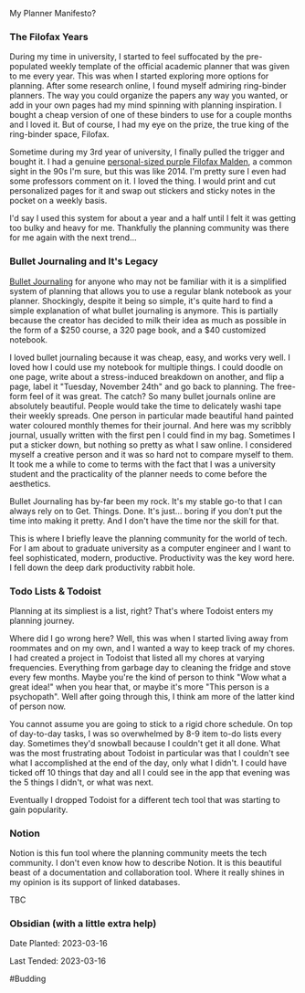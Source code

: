 
My Planner Manifesto?

### The Filofax Years

During my time in university, I started to feel suffocated by the pre-populated weekly template of the official academic planner that was given to me every year. This was when I started exploring more options for planning. After some research online, I found myself admiring ring-binder planners. The way you could organize the papers any way you wanted, or add in your own pages had my mind spinning with planning inspiration. I bought a cheap version of one of these binders to use for a couple months and I loved it. But of course, I had my eye on the prize, the true king of the ring-binder space, Filofax.

Sometime during my 3rd year of university, I finally pulled the trigger and bought it. I had a genuine [personal-sized purple Filofax Malden](https://ca.filofax.com/collections/malden/products/malden-personal-organizer-filofax), a common sight in the 90s I'm sure, but this was like 2014. I'm pretty sure I even had some professors comment on it. I loved the thing. I would print and cut personalized pages for it and swap out stickers and sticky notes in the pocket on a weekly basis. 

I'd say I used this system for about a year and a half until I felt it was getting too bulky and heavy for me. Thankfully the planning community was there for me again with the next trend...

### Bullet Journaling and It's Legacy

[Bullet Journaling](https://www.youtube.com/watch?v=fm15cmYU0IM) for anyone who may not be familiar with it is a simplified system of planning that allows you to use a regular blank notebook as your planner. Shockingly, despite it being so simple, it's quite hard to find a simple explanation of what bullet journaling is anymore. This is partially because the creator has decided to milk their idea as much as possible in the form of a $250 course, a 320 page book, and a $40 customized notebook.

I loved bullet journaling because it was cheap, easy, and works very well. I loved how I could use my notebook for multiple things. I could doodle on one page, write about a stress-induced breakdown on another, and flip a page, label it "Tuesday, November 24th" and go back to planning. The free-form feel of it was great. The catch? So many bullet journals online are absolutely beautiful. People would take the time to delicately washi tape their weekly spreads. One person in particular made beautiful hand painted water coloured monthly themes for their journal. And here was my scribbly journal, usually written with the first pen I could find in my bag. Sometimes I put a sticker down, but nothing so pretty as what I saw online. I considered myself a creative person and it was so hard not to compare myself to them. It took me a while to come to terms with the fact that I was a university student and the practicality of the planner needs to come before the aesthetics.

Bullet Journaling has by-far been my rock. It's my stable go-to that I can always rely on to Get. Things. Done. It's just... boring if you don't put the time into making it pretty. And I don't have the time nor the skill for that.

This is where I briefly leave the planning community for the world of tech. For I am about to graduate university as a computer engineer and I want to feel sophisticated, modern, productive. Productivity was the key word here. I fell down the deep dark productivity rabbit hole.

### Todo Lists & Todoist

Planning at its simpliest is a list, right? That's where Todoist enters my planning journey.

Where did I go wrong here? Well, this was when I started living away from roommates and on my own, and I wanted a way to keep track of my chores. I had created a project in Todoist that listed all my chores at varying frequencies. Everything from garbage day to cleaning the fridge and stove every few months. Maybe you're the kind of person to think "Wow what a great idea!" when you hear that, or maybe it's more "This person is a psychopath". Well after going through this, I think am more of the latter kind of person now.

You cannot assume you are going to stick to a rigid chore schedule. On top of day-to-day tasks, I was so overwhelmed by 8-9 item to-do lists every day. Sometimes they'd snowball because I couldn't get it all done. What was the most frustrating about Todoist in particular was that I couldn't see what I accomplished at the end of the day, only what I didn't. I could have ticked off 10 things that day and all I could see in the app that evening was the 5 things I didn't, or what was next.

Eventually I dropped Todoist for a different tech tool that was starting to gain popularity.

### Notion

Notion is this fun tool where the planning community meets the tech community. I don't even know how to describe Notion. It is this beautiful beast of a documentation and collaboration tool. Where it really shines in my opinion is its support of linked databases. 

TBC

### Obsidian (with a little extra help)



Date Planted: 2023-03-16

Last Tended: 2023-03-16

#Budding